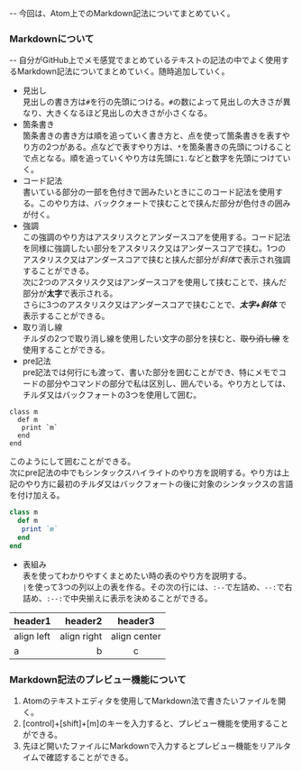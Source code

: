 -- 今回は、Atom上でのMarkdown記法についてまとめていく。

### Markdownについて  
-- 自分がGitHub上でメモ感覚でまとめているテキストの記法の中でよく使用するMarkdown記法についてまとめていく。随時追加していく。  
* 見出し  
見出しの書き方は`#`を行の先頭につける。`#`の数によって見出しの大きさが異なり、大きくなるほど見出しの大きさが小さくなる。  
* 箇条書き  
箇条書きの書き方は順を追っていく書き方と、点を使って箇条書きを表すやり方の2つがある。点などで表すやり方は、`*`を箇条書きの先頭につけることで点となる。順を追っていくやり方は先頭に`1.`などと数字を先頭につけていく。  
* コード記法  
書いている部分の一部を色付きで囲みたいときにこのコード記法を使用する。このやり方は、バッククォートで挟むことで挟んだ部分が色付きの囲みが付く。  
* 強調  
この強調のやり方はアスタリスクとアンダースコアを使用する。コード記法を同様に強調したい部分をアスタリスク又はアンダースコアで挟む。1つのアスタリスク又はアンダースコアで挟むと挟んだ部分が*斜体*で表示され強調することができる。  
次に2つのアスタリスク又はアンダースコアを使用して挟むことで、挟んだ部分が**太字**で表示される。  
さらに3つのアスタリスク又はアンダースコアで挟むことで、***太字+斜体*** で表示することができる。  
* 取り消し線  
チルダの2つで取り消し線を使用したい文字の部分を挟むと、~~取り消し線~~ を使用することができる。  
* pre記法  
pre記法では何行にも渡って、書いた部分を囲むことができ、特にメモでコードの部分やコマンドの部分で私は区別し、囲んでいる。やり方としては、チルダ又はバックフォートの3つを使用して囲む。  
```
class m  
  def m  
   print `m`  
  end  
end
```  
このようにして囲むことができる。  
次にpre記法の中でもシンタックスハイライトのやり方を説明する。やり方は上記のやり方に最初のチルダ又はバックフォートの後に対象のシンタックスの言語を付け加える。  
```ruby
class m  
  def m  
   print `m`  
  end  
end
```  
* 表組み  
表を使ってわかりやすくまとめたい時の表のやり方を説明する。  
`|`を使って3つの列以上の表を作る。その次の行には、`:--`で左詰め、`--:`で右詰め、`:--:`で中央揃えに表示を決めることができる。  

|header1|header2|header3|  
|:--|--:|:--:|  
|align left|align right|align center|  
|a|b|c|  


### Markdown記法のプレビュー機能について  
1. Atomのテキストエディタを使用してMarkdown法で書きたいファイルを開く。
2. [control]+[shift]+[m]のキーを入力すると、プレビュー機能を使用することができる。
3. 先ほど開いたファイルにMarkdownで入力するとプレビュー機能をリアルタイムで確認することができる。
